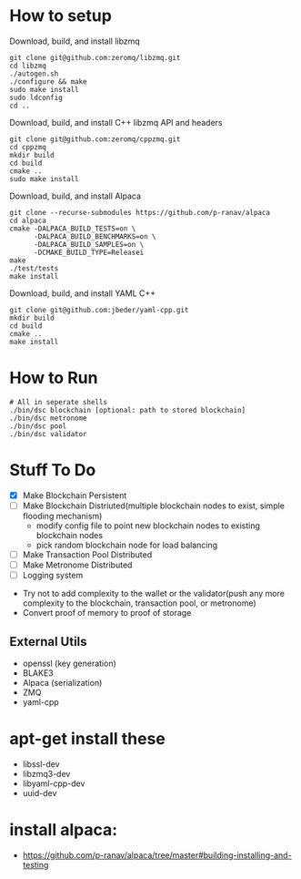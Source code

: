 # How to setup
Download, build, and install libzmq
```
git clone git@github.com:zeromq/libzmq.git
cd libzmq
./autogen.sh 
./configure && make
sudo make install
sudo ldconfig
cd ..
```

Download, build, and install C++ libzmq API and headers
```
git clone git@github.com:zeromq/cppzmq.git
cd cppzmq
mkdir build
cd build
cmake ..
sudo make install
```

Download, build, and install Alpaca
```
git clone --recurse-submodules https://github.com/p-ranav/alpaca
cd alpaca
cmake -DALPACA_BUILD_TESTS=on \
      -DALPACA_BUILD_BENCHMARKS=on \
      -DALPACA_BUILD_SAMPLES=on \
      -DCMAKE_BUILD_TYPE=Releasei
make
./test/tests
make install
```

Download, build, and install YAML C++
```
git clone git@github.com:jbeder/yaml-cpp.git
mkdir build
cd build
cmake ..
make install
```

# How to Run
```
# All in seperate shells
./bin/dsc blockchain [optional: path to stored blockchain]
./bin/dsc metronome
./bin/dsc pool
./bin/dsc validator
```

# Stuff To Do
- [x] Make Blockchain Persistent
- [ ] Make Blockchain Distriuted(multiple blockchain nodes to exist, simple flooding mechanism)
  - modify config file to point new blockchain nodes to existing blockchain nodes
  - pick random blockchain node for load balancing
- [ ] Make Transaction Pool Distributed
- [ ] Make Metronome Distributed
- [ ] Logging system
- Try not to add complexity to the wallet or the validator(push any more complexity to the blockchain, transaction pool, or metronome)
- Convert proof of memory to proof of storage

## External Utils
* openssl (key generation)
* BLAKE3
* Alpaca (serialization)
* ZMQ
* yaml-cpp

# apt-get install these
* libssl-dev
* libzmq3-dev
* libyaml-cpp-dev
* uuid-dev

# install alpaca:
* https://github.com/p-ranav/alpaca/tree/master#building-installing-and-testing

